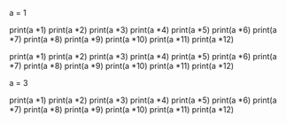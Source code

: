 
a = 1

print(a *1)
print(a *2)
print(a *3)
print(a *4)
print(a *5)
print(a *6)
print(a *7)
print(a *8)
print(a *9)
print(a *10)
print(a *11)
print(a *12)

print(a *1)
print(a *2)
print(a *3)
print(a *4)
print(a *5)
print(a *6)
print(a *7)
print(a *8)
print(a *9)
print(a *10)
print(a *11)
print(a *12)

a = 3

print(a *1)
print(a *2)
print(a *3)
print(a *4)
print(a *5)
print(a *6)
print(a *7)
print(a *8)
print(a *9)
print(a *10)
print(a *11)
print(a *12)
